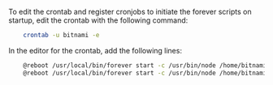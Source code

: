 To edit the crontab and register cronjobs to initiate the forever scripts on startup, edit the crontab with the following command:

```bash 
	crontab -u bitnami -e
```

In the editor for the crontab, add the following lines:

``` bash 
	@reboot /usr/local/bin/forever start -c /usr/bin/node /home/bitnami/pokemon-showdown-ER/production/aws/er-backend-forever.json
	@reboot /usr/local/bin/forever start -c /usr/bin/node /home/bitnami/pokemon-showdown-ER/production/aws/er-frontend-forever.json
```